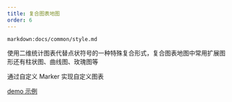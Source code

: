 ```yaml
---
title: 复合图表地图
order: 6
---
```

`markdown:docs/common/style.md`

使用二维统计图表代替点状符号的一种特殊复合形式，复合图表地图中常用扩展图形还有柱状图、曲线图、玫瑰图等

通过自定义 Marker 实现自定义图表

[demo 示例](../../../examples/point/chart#bar)
